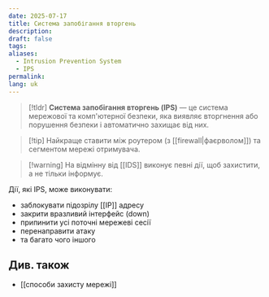 ```yaml
---
date: 2025-07-17
title: Система запобігання вторгень
description: 
draft: false
tags: 
aliases:
  - Intrusion Prevention System
  - IPS
permalink: 
lang: uk
---
```


> [!tldr]
> **Система запобігання вторгень (IPS)** — це система мережової та комп'ютерної безпеки, яка виявляє вторгнення або порушення безпеки і автоматично захищає від них. 

> [!tip] Найкраще ставити між роутером (з [[firewall|фаєрволом]]) та сегментом мережі отримувача.

> [!warning] На відмінну від [[IDS]] виконує певні дії, щоб захистити, а не тільки інформує.

Дії, які IPS, може виконувати:

- заблокувати підозрілу [[IP]] адресу
- закрити вразливий інтерфейс (down)
- припинити усі поточні мережеві сесії
- перенаправити атаку
- та багато чого іншого

## Див. також

- [[способи захисту мережі]]